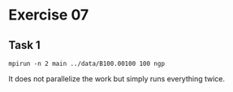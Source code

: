 # Exercise 07

## Task 1

```{bash}
mpirun -n 2 main ../data/B100.00100 100 ngp
```
It does not parallelize the work but simply runs everything twice.

